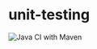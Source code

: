 # unit-testing
![Java CI with Maven](https://github.com/marcelinosdo/unit-testing/workflows/Java%20CI%20with%20Maven/badge.svg)
